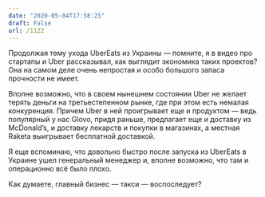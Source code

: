```yaml
---
date: "2020-05-04T17:58:25"
draft: False
url: /1122
---
```


Продолжая тему ухода UberEats из Украины — помните, я в видео про стартапы и Uber рассказывал, как выглядит экономика таких проектов? Она на самом деле очень непростая и особо большого запаса прочности не имеет. 

Вполне возможно, что в своем нынешнем состоянии Uber не желает терять деньги на третьестепенном рынке, где при этом есть немалая конкуренция. Причем Uber в ней проигрывает еще и продуктом — ведь популярный у нас Glovo, придя раньше, предлагает еще и доставку из McDonald’s, и доставку лекарств и покупки в магазинах, а местная Raketa выигрывает бесплатной доставкой.

Я еще вспоминаю, что довольно быстро после запуска из UberEats в Украине ушел генеральный менеджер и, вполне возможно, что там и операционно всё было плохо. 

Как думаете, главный бизнес — такси — воспоследует?
